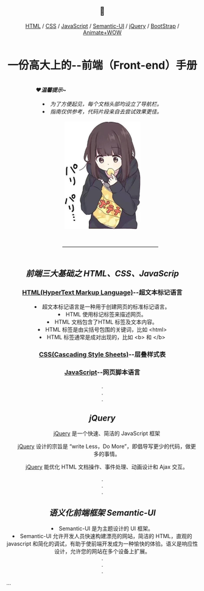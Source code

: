 <div align="center">
  <h2><a name="head"></a>📖</h2>
</div>  
<div align="center">
  <a href="https://github.com/fmw666/Front-end/blob/master/HTML/README.md#head">HTML</a> 
  / 
  <a href="https://github.com/fmw666/Front-end/blob/master/CSS/README.md#head">CSS</a> 
  / 
  <a href="https://github.com/fmw666/Front-end/blob/master/JavaScript/README.md#head">JavaScript</a> 
  /
  <a href="https://github.com/fmw666/Front-end/blob/master/Semantic-UI/README.md#head">Semantic-UI</a>
  /
  <a href="https://github.com/fmw666/Front-end/blob/master/jQuery/README.md#head">jQuery</a>
  / 
  <a href="https://github.com/fmw666/Front-end/blob/master/BootStrap/README.md#head">BootStrap</a> 
  /
  <a href="https://github.com/fmw666/Front-end/blob/master/Animate%2BWOW/README.md#head">Animate+WOW</a>
</div>

<br>

<div align="center">
    <h1>一份高大上的--前端（Front-end）手册</h1>
    <br>
    <span><i><b>❤温馨提示~</b></i>&emsp;&emsp;&emsp;&emsp;&emsp;&emsp;&emsp;&emsp;&emsp;
      &emsp;&emsp;&emsp;&emsp;&emsp;&emsp;&emsp;&emsp;&emsp;&emsp;</span><br><br>
    <span><li><i>为了方便起见，每个文档头部均设立了导航栏。</i></li></span>
    <span><li><i>指南仅供参考，代码片段亲自去尝试效果更佳。</i></li></span>
    <br>
    <img src="https://github.com/fmw666/my-image-file/blob/master/images/girl/1.jpg" width="200">
    <br><br><br>
    &emsp;&emsp;&emsp;——————————————————
    <br>
</div>
<br>

<div align="center">
    <h2><i>前端三大基础之 HTML、CSS、JavaScrip</i></h2>
    <h3><a href="HTML/README.md#head">HTML(HyperText Markup Language)</a>--超文本标记语言</h3>   
        <li>超文本标记语言是一种用于创建网页的标准标记语言。</li>
        <li>HTML 使用标记标签来描述网页。</li> 
        <li>HTML 文档包含了HTML 标签及文本内容。</li>
        <li>HTML 标签是由尖括号包围的关键词，比如 &lt;html&gt;</li>
        <li>HTML 标签通常是成对出现的，比如 &lt;b&gt; 和 &lt;/b&gt;</li>
    <h3><a href="CSS/README.md#head">CSS(Cascading Style Sheets)</a>--层叠样式表</h3>
    <h3><a href="JavaScript/README.md#head">JavaScript</a>--网页脚本语言</h3>
    .<br>
    .<br>
    .
</div>

<div align="center">
    <h2><i>jQuery</i></h2>
    <ol><a href="jQuery/README.md#head">jQuery</a> 是一个快速、简洁的 JavaScript 框架</ol>
    <ol><a href="jQuery/README.md#head">jQuery</a> 设计的宗旨是 “write Less，Do More”，即倡导写更少的代码，做更多的事情。</ol>
    <ol><a href="jQuery/README.md#head">jQuery</a> 能优化 HTML 文档操作、事件处理、动画设计和 Ajax 交互。</ol> 
    .<br>
    .<br>
    .
</div>

<div align="center">
    <h2><i>语义化前端框架 Semantic-UI</i></h2>
    <li>Semantic-UI 是为主题设计的 UI 框架。</li>
    <li>Semantic-UI 允许开发人员快速构建漂亮的网站，简洁的 HTML，直观的 javascript 和简化的调试，有助于使前端开发成为一种愉快的体验。语义是响应性设计，允许您的网站在多个设备上扩展。</li>
    .<br>
    .<br>
    .
</div>

...
